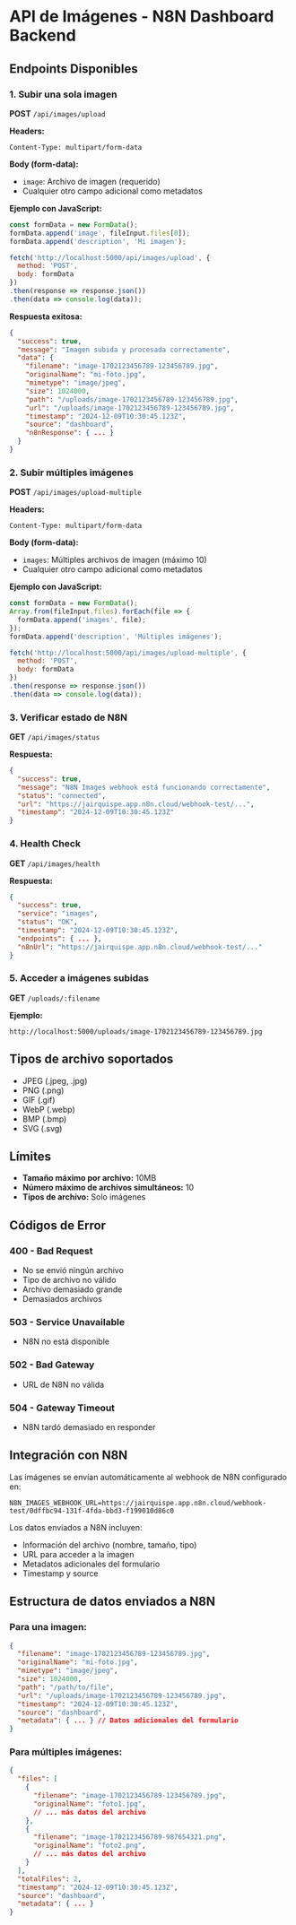 # API de Imágenes - N8N Dashboard Backend

## Endpoints Disponibles

### 1. Subir una sola imagen
**POST** `/api/images/upload`

**Headers:**
```
Content-Type: multipart/form-data
```

**Body (form-data):**
- `image`: Archivo de imagen (requerido)
- Cualquier otro campo adicional como metadatos

**Ejemplo con JavaScript:**
```javascript
const formData = new FormData();
formData.append('image', fileInput.files[0]);
formData.append('description', 'Mi imagen');

fetch('http://localhost:5000/api/images/upload', {
  method: 'POST',
  body: formData
})
.then(response => response.json())
.then(data => console.log(data));
```

**Respuesta exitosa:**
```json
{
  "success": true,
  "message": "Imagen subida y procesada correctamente",
  "data": {
    "filename": "image-1702123456789-123456789.jpg",
    "originalName": "mi-foto.jpg",
    "mimetype": "image/jpeg",
    "size": 1024000,
    "path": "/uploads/image-1702123456789-123456789.jpg",
    "url": "/uploads/image-1702123456789-123456789.jpg",
    "timestamp": "2024-12-09T10:30:45.123Z",
    "source": "dashboard",
    "n8nResponse": { ... }
  }
}
```

### 2. Subir múltiples imágenes
**POST** `/api/images/upload-multiple`

**Headers:**
```
Content-Type: multipart/form-data
```

**Body (form-data):**
- `images`: Múltiples archivos de imagen (máximo 10)
- Cualquier otro campo adicional como metadatos

**Ejemplo con JavaScript:**
```javascript
const formData = new FormData();
Array.from(fileInput.files).forEach(file => {
  formData.append('images', file);
});
formData.append('description', 'Múltiples imágenes');

fetch('http://localhost:5000/api/images/upload-multiple', {
  method: 'POST',
  body: formData
})
.then(response => response.json())
.then(data => console.log(data));
```

### 3. Verificar estado de N8N
**GET** `/api/images/status`

**Respuesta:**
```json
{
  "success": true,
  "message": "N8N Images webhook está funcionando correctamente",
  "status": "connected",
  "url": "https://jairquispe.app.n8n.cloud/webhook-test/...",
  "timestamp": "2024-12-09T10:30:45.123Z"
}
```

### 4. Health Check
**GET** `/api/images/health`

**Respuesta:**
```json
{
  "success": true,
  "service": "images",
  "status": "OK",
  "timestamp": "2024-12-09T10:30:45.123Z",
  "endpoints": { ... },
  "n8nUrl": "https://jairquispe.app.n8n.cloud/webhook-test/..."
}
```

### 5. Acceder a imágenes subidas
**GET** `/uploads/:filename`

**Ejemplo:**
```
http://localhost:5000/uploads/image-1702123456789-123456789.jpg
```

## Tipos de archivo soportados

- JPEG (.jpeg, .jpg)
- PNG (.png)
- GIF (.gif)
- WebP (.webp)
- BMP (.bmp)
- SVG (.svg)

## Límites

- **Tamaño máximo por archivo:** 10MB
- **Número máximo de archivos simultáneos:** 10
- **Tipos de archivo:** Solo imágenes

## Códigos de Error

### 400 - Bad Request
- No se envió ningún archivo
- Tipo de archivo no válido
- Archivo demasiado grande
- Demasiados archivos

### 503 - Service Unavailable
- N8N no está disponible

### 502 - Bad Gateway
- URL de N8N no válida

### 504 - Gateway Timeout
- N8N tardó demasiado en responder

## Integración con N8N

Las imágenes se envían automáticamente al webhook de N8N configurado en:
```
N8N_IMAGES_WEBHOOK_URL=https://jairquispe.app.n8n.cloud/webhook-test/0dffbc94-131f-4fda-bbd3-f199010d86c0
```

Los datos enviados a N8N incluyen:
- Información del archivo (nombre, tamaño, tipo)
- URL para acceder a la imagen
- Metadatos adicionales del formulario
- Timestamp y source

## Estructura de datos enviados a N8N

### Para una imagen:
```json
{
  "filename": "image-1702123456789-123456789.jpg",
  "originalName": "mi-foto.jpg",
  "mimetype": "image/jpeg",
  "size": 1024000,
  "path": "/path/to/file",
  "url": "/uploads/image-1702123456789-123456789.jpg",
  "timestamp": "2024-12-09T10:30:45.123Z",
  "source": "dashboard",
  "metadata": { ... } // Datos adicionales del formulario
}
```

### Para múltiples imágenes:
```json
{
  "files": [
    {
      "filename": "image-1702123456789-123456789.jpg",
      "originalName": "foto1.jpg",
      // ... más datos del archivo
    },
    {
      "filename": "image-1702123456789-987654321.png",
      "originalName": "foto2.png",
      // ... más datos del archivo
    }
  ],
  "totalFiles": 2,
  "timestamp": "2024-12-09T10:30:45.123Z",
  "source": "dashboard",
  "metadata": { ... }
}
```
